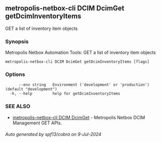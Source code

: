 ## metropolis-netbox-cli DCIM DcimGet getDcimInventoryItems

GET a list of inventory item objects

### Synopsis


Metropolis Netbox Automation Tools:
  GET a list of inventory item objects

```
metropolis-netbox-cli DCIM DcimGet getDcimInventoryItems [flags]
```

### Options

```
      --env string   Environment ('development' or 'production') (default "development")
  -h, --help         help for getDcimInventoryItems
```

### SEE ALSO

* [metropolis-netbox-cli DCIM DcimGet]()	 - Metropolis Netbox DCIM Management GET APIs.

###### Auto generated by spf13/cobra on 9-Jul-2024
